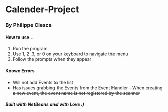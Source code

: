 # Calender-Project 
### By Philippe Clesca
#### How to use...
1. Run the program
2. Use 1, 2 ,3, or 0 on your keyboard to navigate the menu
3. Follow the prompts when they appear

#### Known Errors
- Will not add Events to the list
- Has issues grabbing the Events from the Event Handler
~~- When creating a new event, the event name is not registered by the scanner~~

##### Built wilth NetBeans and with Love :)